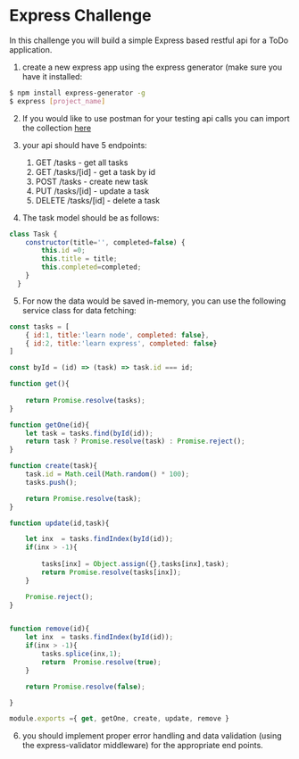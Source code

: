 # Express Challenge

In this challenge you will build a simple Express based restful api for a ToDo application.

1. create a new express app using the express generator (make sure you have it installed:
``` bash
$ npm install express-generator -g
$ express [project_name]
```
2. If you would like to use postman for your testing api calls you can import the collection [here](https://www.getpostman.com/collections/62bef247fc82211e8f6c)

3. your api should have 5 endpoints:
    1. GET /tasks           - get all tasks
    2. GET /tasks/[id]      - get a task by id
    3. POST /tasks          - create new task
    4. PUT /tasks/[id]      - update a task
    5. DELETE /tasks/[id]   - delete a task

4. The task model should be as follows:
``` javascript
class Task {
    constructor(title='', completed=false) {
        this.id =0;
        this.title = title;
        this.completed=completed;
    }
  }
```
5. For now the data would be saved in-memory, you can use the following service class for data fetching:
``` javascript
const tasks = [
    { id:1, title:'learn node', completed: false},
    { id:2, title:'learn express', completed: false}
]

const byId = (id) => (task) => task.id === id; 

function get(){
    
    return Promise.resolve(tasks);
}   

function getOne(id){
    let task = tasks.find(byId(id));
    return task ? Promise.resolve(task) : Promise.reject();
}

function create(task){
    task.id = Math.ceil(Math.random() * 100);
    tasks.push();

    return Promise.resolve(task);
}

function update(id,task){

    let inx  = tasks.findIndex(byId(id));
    if(inx > -1){
        
        tasks[inx] = Object.assign({},tasks[inx],task);
        return Promise.resolve(tasks[inx]);
    }

    Promise.reject();
}


function remove(id){
    let inx  = tasks.findIndex(byId(id));
    if(inx > -1){
        tasks.splice(inx,1);
        return  Promise.resolve(true);
    }

    return Promise.resolve(false);

}   

module.exports ={ get, getOne, create, update, remove }

``` 
6. you should implement proper error handling and data validation (using the express-validator middleware) for the appropriate end points.
